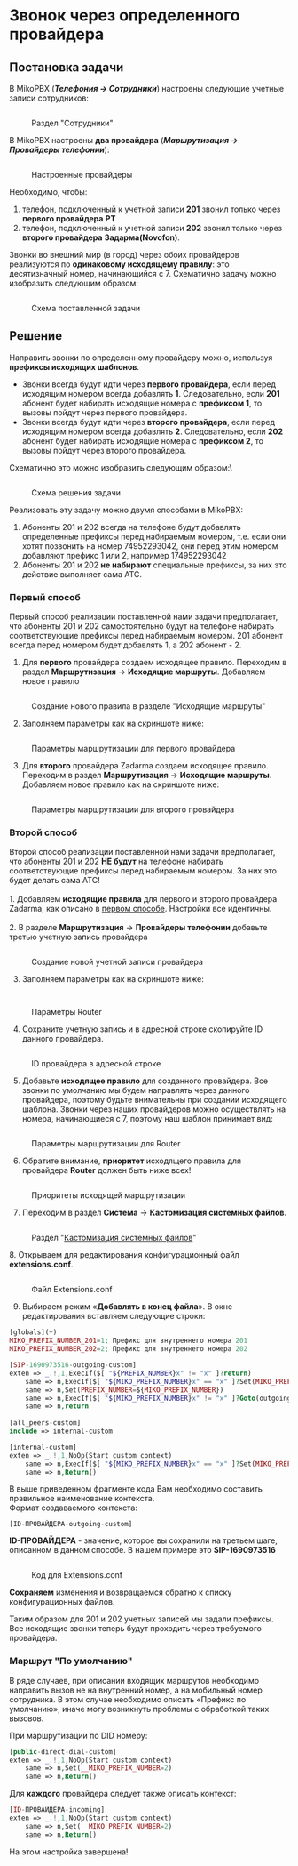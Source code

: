 # Звонок через определенного провайдера

## Постановка задачи <a href="#postanovka_zadachi" id="postanovka_zadachi"></a>

В MikoPBX (_**Телефония → Сотрудники**_) настроены следующие учетные записи сотрудников:

<figure><img src="../../.gitbook/assets/extensions (1).png" alt=""><figcaption><p>Раздел "Сотрудники"</p></figcaption></figure>

В MikoPBX настроены **два провайдера** (_**Маршрутизация → Провайдеры телефонии**_):

<figure><img src="../../.gitbook/assets/providers (1).png" alt=""><figcaption><p>Настроенные провайдеры</p></figcaption></figure>

Необходимо, чтобы:

1. телефон, подключенный к учетной записи **201** звонил только через **первого провайдера** **РТ**
2. телефон, подключенный к учетной записи **202** звонил только через **второго провайдера** **Задарма(Novofon)**.

Звонки во внешний мир (в город) через обоих провайдеров реализуются по **одинаковому исходящему правилу**: это десятизначный номер, начинающийся с 7. Схематично задачу можно изобразить следующим образом:

<figure><img src="../../.gitbook/assets/image.png" alt=""><figcaption><p>Схема поставленной задачи</p></figcaption></figure>

## Решение <a href="#reshenie" id="reshenie"></a>

Направить звонки по определенному провайдеру можно, используя **префиксы исходящих шаблонов**.

* Звонки всегда будут идти через **первого провайдера**, если перед исходящим номером всегда добавлять **1**. Следовательно, если **201** абонент будет набирать исходящие номера с **префиксом 1**, то вызовы пойдут через первого провайдера.
* Звонки всегда будут идти через **второго провайдера**, если перед исходящим номером всегда добавлять **2**. Следовательно, если **202** абонент будет набирать исходящие номера с **префиксом 2**, то вызовы пойдут через второго провайдера.

Схематично это можно изобразить следующим образом:\


<figure><img src="../../.gitbook/assets/image (1).png" alt=""><figcaption><p>Схема решения задачи</p></figcaption></figure>

Реализовать эту задачу можно двумя способами в MikoPBX:

1. Абоненты 201 и 202 всегда на телефоне будут добавлять определенные префиксы перед набираемым номером, т.е. если они хотят позвонить на номер 74952293042, они перед этим номером добавляют префикс 1 или 2, например 174952293042
2. Абоненты 201 и 202 **не набирают** специальные префиксы, за них это действие выполняет сама АТС.

### Первый способ <a href="#pervyj_sposob" id="pervyj_sposob"></a>

Первый способ реализации поставленной нами задачи предполагает, что абоненты 201 и 202 самостоятельно будут на телефоне набирать соответствующие префиксы перед набираемым номером. 201 абонент всегда перед номером будет добавлять 1, а 202 абонент - 2.

1. Для **первого** провайдера создаем исходящее правило. Переходим в раздел **Маршрутизация** → **Исходящие маршруты**. Добавляем новое правило

<figure><img src="../../.gitbook/assets/newRule1.png" alt=""><figcaption><p>Создание нового правила в разделе "Исходящие маршруты"</p></figcaption></figure>

2. Заполняем параметры как на скриншоте ниже:

<figure><img src="../../.gitbook/assets/ParametrsRT.png" alt=""><figcaption><p>Параметры маршрутизации для первого провайдера </p></figcaption></figure>

3. Для **второго** провайдера Zadarma создаем исходящее правило. Переходим в раздел **Маршрутизация** → **Исходящие маршруты**. Добавляем новое правило как на скриншоте ниже:&#x20;

<figure><img src="../../.gitbook/assets/ParametrsZadarma.png" alt=""><figcaption><p>Параметры маршрутизации для второго провайдера</p></figcaption></figure>

### Второй способ

Второй способ реализации поставленной нами задачи предполагает, что абоненты 201 и 202 **НЕ будут** на телефоне набирать соответствующие префиксы перед набираемым номером. За них это будет делать сама АТС!\
\
1\. Добавляем **исходящие правила** для первого и второго провайдера Zadarma, как описано в [первом способе](zvonok-cherez-opredelennogo-provaidera.md#pervyj\_sposob). Настройки все идентичны.\
\
2\. В разделе **Маршрутизация** → **Провайдеры телефонии** добавьте третью учетную запись провайдера

<figure><img src="../../.gitbook/assets/newProvider (1).png" alt=""><figcaption><p>Создание новой учетной записи провайдера</p></figcaption></figure>

3. Заполняем параметры как на скриншоте ниже:

<figure><img src="../../.gitbook/assets/parametrsRouter1.png" alt=""><figcaption></figcaption></figure>

<figure><img src="../../.gitbook/assets/parametrsRouter2.png" alt=""><figcaption><p>Параметры Router</p></figcaption></figure>

4. Сохраните учетную запись и в адресной строке скопируйте ID данного провайдера.

<figure><img src="../../.gitbook/assets/RouterID.png" alt=""><figcaption><p>ID провайдера в адресной строке</p></figcaption></figure>

5. Добавьте **исходящее правило** для созданного провайдера. Все звонки по умолчанию мы будем направлять через данного провайдера, поэтому будьте внимательны при создании исходящего шаблона. Звонки через наших провайдеров можно осуществлять на номера, начинающиеся с 7, поэтому наш шаблон принимает вид:

<figure><img src="../../.gitbook/assets/ParametrsRouter3.png" alt=""><figcaption><p>Параметры маршрутизации для Router</p></figcaption></figure>

6. Обратите внимание, **приоритет** исходящего правила для провайдера **Router** должен быть ниже всех!

<figure><img src="../../.gitbook/assets/Priority.png" alt=""><figcaption><p>Приоритеты исходящей маршрутизации</p></figcaption></figure>

7. Переходим в раздел **Система** → **Кастомизация системных файлов**.

<figure><img src="../../.gitbook/assets/CustomizationSystemFiles.png" alt=""><figcaption><p>Раздел "<a href="../../manual/system/custom-files.md">Кастомизация системных файлов</a>"</p></figcaption></figure>

&#x20;8\. Открываем для редактирования конфигурационный файл **extensions.conf**.

<figure><img src="../../.gitbook/assets/extensionsConf.png" alt=""><figcaption><p>Файл Extensions.conf</p></figcaption></figure>

9. Выбираем режим «**Добавлять в конец файла**». В окне редактирования вставляем следующие строки:&#x20;

```php
[globals](+)
MIKO_PREFIX_NUMBER_201=1; Префикс для внутреннего номера 201
MIKO_PREFIX_NUMBER_202=2; Префикс для внутреннего номера 202

[SIP-1690973516-outgoing-custom]
exten => _.!,1,ExecIf($[ "${PREFIX_NUMBER}x" != "x" ]?return)
    same => n,ExecIf($[ "${MIKO_PREFIX_NUMBER}x" == "x" ]?Set(MIKO_PREFIX_NUMBER=${MIKO_PREFIX_NUMBER_${CHANNEL(peername)}}))
    same => n,Set(PREFIX_NUMBER=${MIKO_PREFIX_NUMBER})
    same => n,ExecIf($[ "${MIKO_PREFIX_NUMBER}x" != "x" ]?Goto(outgoing,${MIKO_PREFIX_NUMBER}${EXTEN},4))
    same => n,return
    
[all_peers-custom]
include => internal-custom

[internal-custom]
exten => _.!,1,NoOp(Start custom context)
    same => n,ExecIf($[ "${MIKO_PREFIX_NUMBER}x" == "x" ]?Set(MIKO_PREFIX_NUMBER=${MIKO_PREFIX_NUMBER_${FROM_PEER}}))
    same => n,Return()
```

В выше приведенном фрагменте кода Вам необходимо составить правильное наименование контекста.\
Формат создаваемого контекста:

```
[ID-ПРОВАЙДЕРА-outgoing-custom]
```

**ID-ПРОВАЙДЕРА** - значение, которое вы сохранили на третьем шаге, описанном в данном способе. В нашем примере это **SIP-1690973516**

<figure><img src="../../.gitbook/assets/CodeInExtensions.png" alt=""><figcaption><p>Код для Extensions.conf</p></figcaption></figure>

**Сохраняем** изменения и возвращаемся обратно к списку конфигурационных файлов.

Таким образом для 201 и 202 учетных записей мы задали префиксы. Все исходящие звонки теперь будут проходить через требуемого провайдера.

### Маршрут "По умолчанию" <a href="#marshrut_po_umolchaniju" id="marshrut_po_umolchaniju"></a>

В ряде случаев, при описании входящих маршрутов необходимо направить вызов не на внутренний номер, а на мобильный номер сотрудника. В этом случае необходимо описать «Префикс по умолчанию», иначе могу возникнуть проблемы с обработкой таких вызовов.

При маршрутизации по DID номеру:

```php
[public-direct-dial-custom]
exten => _.!,1,NoOp(Start custom context)
    same => n,Set(__MIKO_PREFIX_NUMBER=2)
    same => n,Return()
```

Для **каждого** провайдера следует также описать контекст:

```php
[ID-ПРОВАЙДЕРА-incoming]
exten => _.!,1,NoOp(Start custom context)
    same => n,Set(__MIKO_PREFIX_NUMBER=2)
    same => n,Return() 
```

На этом настройка завершена!
